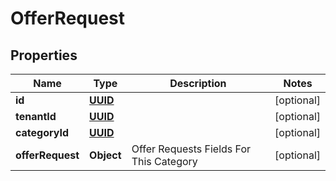 # OfferRequest

## Properties
Name | Type | Description | Notes
------------ | ------------- | ------------- | -------------
**id** | [**UUID**](UUID.md) |  |  [optional]
**tenantId** | [**UUID**](UUID.md) |  |  [optional]
**categoryId** | [**UUID**](UUID.md) |  |  [optional]
**offerRequest** | **Object** | Offer Requests Fields For This Category |  [optional]
